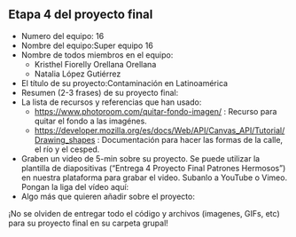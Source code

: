 ## Etapa 4 del proyecto final

- Numero del equipo: 16
- Nombre del equipo:Super equipo 16
- Nombre de todos miembros en el equipo:
  - Kristhel Fiorelly Orellana Orellana
  - Natalia López Gutiérrez
- El título de su proyecto:Contaminación en Latinoamérica
- Resumen (2-3 frases) de su proyecto final:
- La lista de recursos y referencias que han usado:
  - https://www.photoroom.com/quitar-fondo-imagen/ : Recurso para quitar el fondo a las imagénes.
  - https://developer.mozilla.org/es/docs/Web/API/Canvas_API/Tutorial/Drawing_shapes : Documentación para hacer las formas de la calle, el río y el cesped. 
- Graben un video de 5-min sobre su proyecto. Se puede utilizar la plantilla de diapositivas (“Entrega 4 Proyecto Final Patrones Hermosos”) en nuestra plataforma para grabar el video. Subanlo a YouTube o Vimeo. Pongan la liga del vídeo aquí: 
- Algo más que quieren añadir sobre el proyecto:

¡No se olviden de entregar todo el código y archivos (imagenes, GIFs, etc) para su proyecto final en su carpeta grupal!
